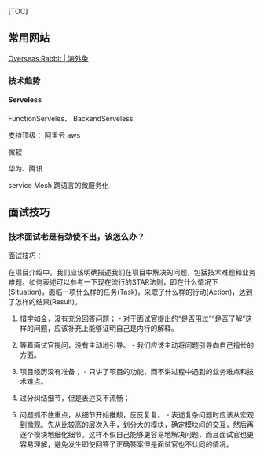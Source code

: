 



[TOC]

## 常用网站

[Overseas Rabbit | 海外兔](https://osjobs.net/)





### 技术趋势

#### Serveless

  FunctionServeles、 BackendServeless

支持顶级： 阿里云 aws

 微软

华为、腾讯

service Mesh 跨语言的微服务化





## 面试技巧

### 技术面试老是有劲使不出，该怎么办？

面试技巧：

在项目介绍中，我们应该明确描述我们在项目中解决的问题，包括技术难题和业务难题。如何表述可以参考一下现在流行的STAR法则，即在什么情况下(Situation)，面临一项什么样的任务(Task)，采取了什么样的行动(Action)，达到了怎样的结果(Result)。

1. 惜字如金，没有充分回答问题； - 对于面试官提出的“是否用过”“是否了解”这样的问题，应该补充上能够证明自己是内行的解释。 
2. 等着面试官提问，没有主动地引导。 - 我们应该主动将问题引导向自己擅长的方面。



1. 项目经历没有准备； - 只讲了项目的功能，而不讲过程中遇到的业务难点和技术难点。 
2. 过分纠结细节，但是表述又不流畅； 
3. 问题抓不住重点，从细节开始推敲，反反复复。 - 表述复杂问题时应该从宏观到微观。先从比较高的层次入手，划分大的模块，确定模块间的交互，然后再逐个模块地细化细节。这样不仅自己能够更容易地解决问题，而且面试官也更容易理解，避免发生即使回答了正确答案但是面试官也不认同的情况。











